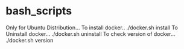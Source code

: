 # bash_scripts
Only for Ubuntu Distribution...
To install docker..
./docker.sh install
To Uninstall docker...
./docker.sh uninstall
To check version of docker...
./docker.sh version
